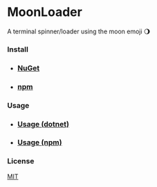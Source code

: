 # MoonLoader
A terminal spinner/loader using the moon emoji 🌖


### Install

- ### [NuGet](https://www.nuget.org/packages/H3rm.MoonLoader/) 
- ### [npm](https://www.npmjs.com/package/moon-spinner)

### Usage

- ### [Usage (dotnet)](dotnet/README.md)
- ### [Usage (npm)](node/README.md)


### License

[MIT](LICENSE)
